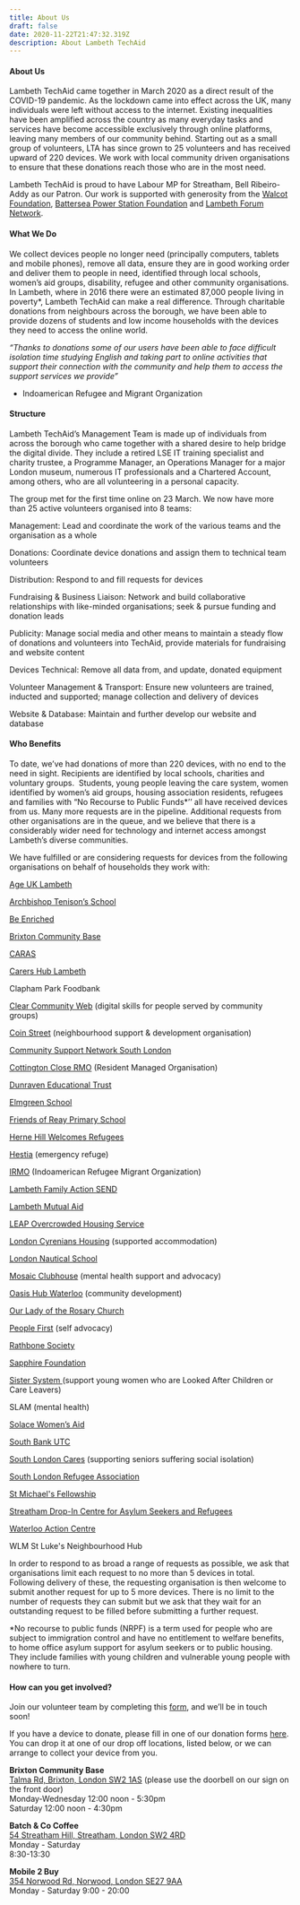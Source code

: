 ```yaml
---
title: About Us
draft: false
date: 2020-11-22T21:47:32.319Z
description: About Lambeth TechAid
---
```

#### **About Us**

Lambeth TechAid came together in March 2020 as a direct result of the COVID-19 pandemic. As the lockdown came into effect across the UK, many individuals were left without access to the internet. Existing inequalities have been amplified across the country as many everyday tasks and services have become accessible exclusively through online platforms, leaving many members of our community behind. Starting out as a small group of volunteers, LTA has since grown to 25 volunteers and has received upward of 220 devices. We work with local community driven organisations to ensure that these donations reach those who are in the most need.

Lambeth TechAid is proud to have Labour MP for Streatham, Bell Ribeiro-Addy as our Patron. Our work is supported with generosity from the [Walcot Foundation](lcotfoundation.org.uk), [Battersea Power Station Foundation](http://bpsfoundation.org.uk/) and [Lambeth  Forum Network](https://www.lambeth.gov.uk/about-lambeth/lambeth-forum-network).

#### What We Do

We collect devices people no longer need (principally computers, tablets and mobile phones), remove all data, ensure they are in good working order and deliver them to people in need, identified through local schools, women’s aid groups, disability, refugee and other community organisations. In Lambeth, where in 2016 there were an estimated 87,000 people living in poverty*, Lambeth TechAid can make a real difference. Through charitable donations from neighbours across the borough, we have been able to provide dozens of students and low income households with the devices they need to access the online world.

*“Thanks to donations some of our users have been able to face difficult isolation time studying English and taking part to online activities that support their connection with the community and help them to access the support services we provide”*

* Indoamerican Refugee and Migrant Organization

#### Structure

Lambeth TechAid’s Management Team is made up of individuals from across the borough who came together with a shared desire to help bridge the digital divide. They include a retired LSE IT training specialist and charity trustee, a Programme Manager, an Operations Manager for a major London museum, numerous IT professionals and a Chartered Account, among others, who are all volunteering in a personal capacity. 

The group met for the first time online on 23 March. We now have more than 25 active volunteers organised into 8 teams:

Management: Lead and coordinate the work of the various teams and the organisation as a whole

Donations: Coordinate device donations and assign them to technical team volunteers

Distribution: Respond to and fill requests for devices

Fundraising & Business Liaison: Network and build collaborative relationships with like-minded organisations; seek & pursue funding and donation leads

Publicity: Manage social media and other means to maintain a steady flow of donations and volunteers into TechAid, provide materials for fundraising and website content

Devices Technical: Remove all data from, and update, donated equipment

Volunteer Management & Transport: Ensure new volunteers are trained, inducted and supported; manage collection and delivery of devices

Website & Database: Maintain and further develop our website and database

#### Who Benefits

To date, we’ve had donations of more than 220 devices, with no end to the need in sight. Recipients are identified by local schools, charities and voluntary groups.  Students, young people leaving the care system, women identified by women’s aid groups, housing association residents, refugees and families with “No Recourse to Public Funds*’’ all have received devices from us. Many more requests are in the pipeline. Additional requests from other organisations are in the queue, and we believe that there is a considerably wider need for technology and internet access amongst Lambeth’s diverse communities.

We have fulfilled or are considering requests for devices from the following organisations on behalf of households they work with:

[Age UK Lambeth](https://www.ageuk.org.uk/lambeth/)

[Archbishop Tenison’s School](https://www.tenisons.com/)

[Be Enriched](www.be-enriched.org)

[Brixton Community Base](www.brixtoncommunitybase.org)

[CARAS](www.caras.org.uk)

[Carers Hub Lambeth](https://www.carershub.org.uk/)

Clapham Park Foodbank

[Clear Community Web](https://clearcommunityweb.co.uk/) (digital skills for people served by community groups)

[Coin Street](https://coinstreet.org/) (neighbourhood support & development organisation)

[Community Support Network South London](https://www.csnsl.org.uk/)

[Cottington Close RMO](https://www.cottingtonclosermo.com/) (Resident Managed Organisation)

[Dunraven Educational Trust](https://www.dunraven.org.uk/)

[Elmgreen School](https://www.the-elmgreen-school.org.uk/)

[Friends of Reay Primary School](https://reay.lambeth.sch.uk/)

[Herne Hill Welcomes Refugees](https://twitter.com/hhwr_?lang=en)

[Hestia](https://www.hestia.org/) (emergency refuge)

[](https://twitter.com/hhwr_?lang=en)[IRMO](http://irmo.org.uk/) (Indoamerican Refugee Migrant Organization)

[Lambeth Family Action SEND](https://www.family-action.org.uk/what-we-do/children-families/send/lambeth-pes/)

[Lambeth Mutual Aid](https://www.lambethmutualaid.co.uk/)

[LEAP Overcrowded Housing Service](https://www.leaplambeth.org.uk/families/stresses/overcrowded-housing-support-service)

[London Cyrenians Housing](https://www.cyrenians.org/) (supported accommodation)

[London Nautical School](lns.org.uk)

[Mosaic Clubhouse](https://www.mosaic-clubhouse.org/) (mental health support and advocacy)

[Oasis Hub Waterloo](www.oasiswaterloo.org) (community development)

[Our Lady of the Rosary Church](https://www.ourladyoftherosarybrixton.com/)

[People First](https://peoplefirstltd.com/) (self advocacy)

[Rathbone Society](https://rathbonesociety.org.uk/)

[Sapphire Foundation](https://www.sapphirefoundation.co.uk/)

[Sister System ](https://www.sistersystem.org/about-us)(support young women who are Looked After Children or Care Leavers)

SLAM (mental health)

[Solace Women’s Aid](https://www.solacewomensaid.org/)

[South Bank UTC](www.southbank-utc.co.uk)

[South London Cares](https://southlondoncares.org.uk/home) (supporting seniors suffering social isolation)

[South London Refugee Association](https://www.slr-a.org.uk/)

[St Michael's Fellowship](www.stmichaelsfellowship.org.uk)

[Streatham Drop-In Centre for Asylum Seekers and Refugees](http://streathamdropin.org.uk/)

[Waterloo Action Centre](http://www.waterlooactioncentre.co.uk/)

WLM St Luke's Neighbourhood Hub

In order to respond to as broad a range of requests as possible, we ask that organisations limit each request to no more than 5 devices in total. Following delivery of these, the requesting organisation is then welcome to submit another request for up to 5 more devices. There is no limit to the number of requests they can submit but we ask that they wait for an outstanding request to be filled before submitting a further request.

\*No recourse to public funds (NRPF) is a term used for people who are subject to immigration control and have no entitlement to welfare benefits, to home office asylum support for asylum seekers or to public housing.  They include families with young children and vulnerable young people with nowhere to turn.

#### How can you get involved?

Join our volunteer team by completing this [form](https://lambeth-techaid.ju.ma/app/volunteer), and we’ll be in touch soon! 

If you have a device to donate, please fill in one of our donation forms [here](https://lambeth-techaid.ju.ma/app/donate-device).  You can drop it at one of our drop off locations, listed below, or we can arrange to collect your device from you.

**Brixton Community Base**\
[Talma Rd, Brixton, London SW2 1AS](https://www.google.com/maps/place/Brixton+Community+Base/@51.4589473,-0.1130737,17z/data=!3m1!4b1!4m5!3m4!1s0x4876046ed7516fd9:0xf00568cc6a882a72!8m2!3d51.458944!4d-0.110885) (please use the doorbell on our sign on the front door)\
Monday-Wednesday  12:00 noon - 5:30pm\
Saturday                     12:00 noon - 4:30pm

[](https://www.batchandco.com/)**Batch & Co Coffee**\
[54 Streatham Hill, Streatham, London SW2 4RD](https://www.google.com/maps/place/Batch+%26+Co+Coffee/@51.4419082,-0.1270911,17z/data=!3m1!4b1!4m5!3m4!1s0x4876043b30dbffff:0x8e17db5d2310d909!8m2!3d51.4419049!4d-0.1249024)\
[](https://www.google.com/maps/place/Batch+%26+Co+Coffee/@51.4419082,-0.1270911,17z/data=!3m1!4b1!4m5!3m4!1s0x4876043b30dbffff:0x8e17db5d2310d909!8m2!3d51.4419049!4d-0.1249024)Monday - Saturday\
8:30-13:30 

**Mobile 2 Buy**\
[354 Norwood Rd, Norwood, London SE27 9AA](https://www.google.com/maps/place/Mobile+2+Buy/@51.434546,-0.1061354,17z/data=!3m1!4b1!4m5!3m4!1s0x4876040339680ea5:0xcf36caff1dd01af9!8m2!3d51.4345427!4d-0.1039467)\
Monday - Saturday 9:00 - 20:00